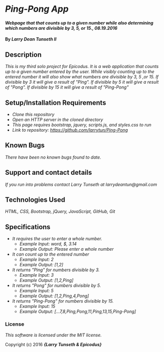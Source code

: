 # _Ping-Pong App_

#### _Webpage that that counts up to a given number while also determining which numbers are divisible by 3, 5, or 15., 08.19.2016_

#### By _**Larry Dean Tunseth II**_

## Description

_This is my third solo project for Epicodus. It is a web application that counts up to a given number entered by the user. While visibly counting up to the entered number it will also show what numbers are divisible by 3, 5 ,or 15. If divisible by 3 it will give a result of "Ping". If divisible by 5 it will give a result of "Pong". If divisible by 15 it will give a result of "Ping-Pong"_

## Setup/Installation Requirements

* _Clone this repository_
* _Open an HTTP server in the cloned directory_
* _This page requires bootstrap, jquery, scripts.js, and styles.css to run_
* _Link to repository: https://github.com/larrytun/Ping-Pong_


## Known Bugs

_There have been no known bugs found to date._

## Support and contact details

_If you run into problems contact Larry Tunseth at larrydeantun@gmail.com_

## Technologies Used

_HTML, CSS, Bootstrap, jQuery, JavaScript, GitHub, Git_

## Specifications

* _It requires the user to enter a whole number._
  * _Example Input: word, $, 3.14_
  * _Example Output: Please enter a whole number_
* _It can count up to the entered number_
  * _Example Input: 2_
  * _Example Output: [1,2]_
* _It returns "Ping" for numbers divisible by 3._
  * _Example Input: 3_
  * _Example Output: [1,2,Ping]_
* _It returns "Pong" for numbers divisible by 5._
  * _Example Input: 5_
  * _Example Output: [1,2,Ping,4,Pong]_
* _It returns "Ping-Pong" for numbers divisible by 15._
  * _Example Input: 15_
  * _Example Output: [...7,8,Ping,Pong,11,Ping,13,15,Ping-Pong]_

### License

*This software is licensed under the MIT license.*

Copyright (c) 2016 **_{Larry Tunseth & Epicodus}_**
